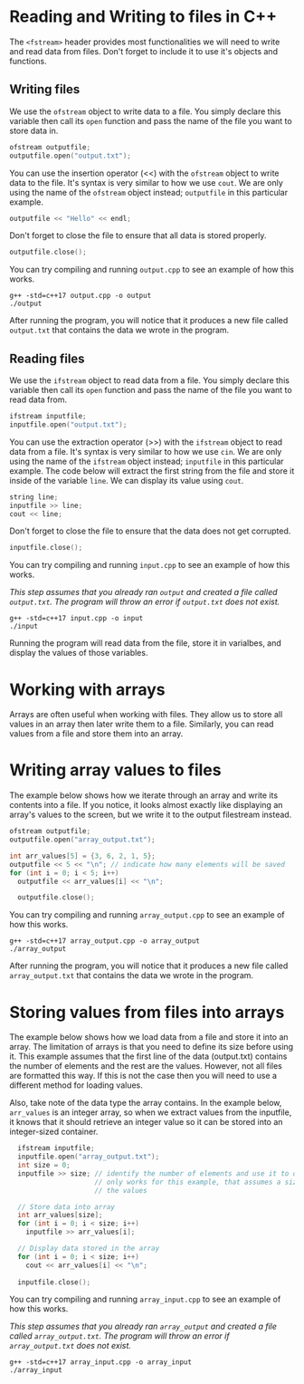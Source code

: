 # Reading and Writing to files in C++
The `<fstream>` header provides most functionalities we will need to write and read data from files. Don't forget to include it to use it's objects and functions.

## Writing files ##
We use the `ofstream` object to write data to a file. You simply declare this variable then call its `open` function and pass the name of the file you want to store data in.

```cpp
ofstream outputfile;
outputfile.open("output.txt");
```

You can use the insertion operator (<<) with the `ofstream` object to write data to the file. It's syntax is very similar to how we use `cout`. We are only using the name of the `ofstream` object instead; `outputfile` in this particular example.

```cpp
outputfile << "Hello" << endl;
```

Don't forget to close the file to ensure that all data is stored properly.

```cpp
outputfile.close();
```

You can try compiling and running `output.cpp` to see an example of how this works.

```
g++ -std=c++17 output.cpp -o output
./output
```

After running the program, you will notice that it produces a new file called `output.txt` that contains the data we wrote in the program.

## Reading files ##
We use the `ifstream` object to read data from a file. You simply declare this variable then call its `open` function and pass the name of the file you want to read data from.

```cpp
ifstream inputfile;
inputfile.open("output.txt");
```

You can use the extraction operator (>>) with the `ifstream` object to read data from a file. It's syntax is very similar to how we use `cin`. We are only using the name of the `ifstream` object instead; `inputfile` in this particular example. The code below will extract the first string from the file and store it inside of the variable `line`. We can display its value using `cout`.

```cpp
string line;
inputfile >> line;
cout << line;
```

Don't forget to close the file to ensure that the data does not get corrupted.

```cpp
inputfile.close();
```

You can try compiling and running `input.cpp` to see an example of how this works.

*This step assumes that you already ran `output` and created a file called `output.txt`. The program will throw an error if `output.txt` does not exist.*

```
g++ -std=c++17 input.cpp -o input
./input
```

Running the program will read data from the file, store it in varialbes, and display the values of those variables.

# Working with arrays
Arrays are often useful when working with files. They allow us to store all values in an array then later write them to a file. Similarly, you can read values from a file and store them into an array.

# Writing array values to files
The example below shows how we iterate through an array and write its contents into a file. If you notice, it looks almost exactly like displaying an array's values to the screen, but we write it to the output filestream instead.

```cpp
ofstream outputfile;
outputfile.open("array_output.txt");

int arr_values[5] = {3, 6, 2, 1, 5};
outputfile << 5 << "\n"; // indicate how many elements will be saved
for (int i = 0; i < 5; i++)
  outputfile << arr_values[i] << "\n";

  outputfile.close();
```

You can try compiling and running `array_output.cpp` to see an example of how this works.

```
g++ -std=c++17 array_output.cpp -o array_output
./array_output
```

After running the program, you will notice that it produces a new file called `array_output.txt` that contains the data we wrote in the program.

# Storing values from files into arrays
The example below shows how we load data from a file and store it into an array. The limitation of arrays is that you need to define its size before using it. This example assumes that the first line of the data (output.txt) contains the number of elements and the rest are the values. However, not all files are formatted this way. If this is not the case then you will need to use a different method for loading values.

Also, take note of the data type the array contains. In the example below, `arr_values` is an integer array, so when we extract values from the inputfile, it knows that it should retrieve an integer value so it can be stored into an integer-sized container.

```cpp
  ifstream inputfile;
  inputfile.open("array_output.txt");
  int size = 0;
  inputfile >> size; // identify the number of elements and use it to define the array size
                     // only works for this example, that assumes a size is provided before
                     // the values

  // Store data into array
  int arr_values[size];
  for (int i = 0; i < size; i++)
    inputfile >> arr_values[i];

  // Display data stored in the array
  for (int i = 0; i < size; i++)
    cout << arr_values[i] << "\n";
    
  inputfile.close();
```

You can try compiling and running `array_input.cpp` to see an example of how this works.

*This step assumes that you already ran `array_output` and created a file called `array_output.txt`. The program will throw an error if `array_output.txt` does not exist.*

```
g++ -std=c++17 array_input.cpp -o array_input
./array_input
```
